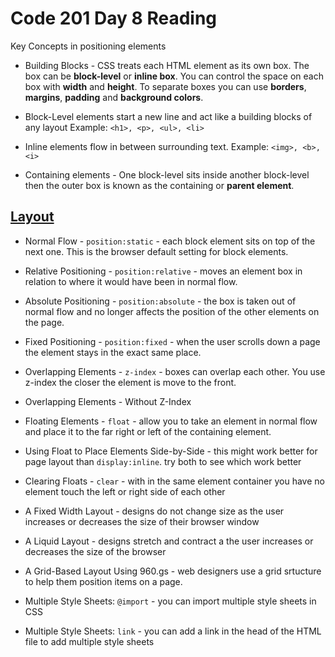 # Code 201 Day 8 Reading

Key Concepts in positioning elements

* Building Blocks - CSS treats each HTML element as its own box. The box can be **block-level** or **inline box**. You can control the space on each box with **width** and **height**. To separate boxes you can use **borders**, **margins**, **padding** and **background colors**.

- Block-Level elements start a new line and act like a building blocks of any layout Example: `<h1>, <p>, <ul>, <li>`

- Inline elements flow in between surrounding text. Example: `<img>, <b>, <i>`

* Containing elements - One block-level sits inside another block-level then the outer box is known as the containing or **parent element**.

## [Layout](http://htmlandcssbook.com/code-samples/chapter-15/)

* Normal Flow - `position:static` - each block element sits on top of the next one. This is the browser default setting for block elements.

* Relative Positioning - `position:relative` - moves an element box in relation to where it would have been in normal flow. 

* Absolute Positioning - `position:absolute` - the box is taken out of normal flow and no longer affects the position of the other elements on the page.

* Fixed Positioning - `position:fixed` - when the user scrolls down a page the element stays in the exact same place.

* Overlapping Elements - `z-index` - boxes can overlap each other. You use z-index the closer the element is move to the front.

* Overlapping Elements - Without Z-Index

* Floating Elements - `float` - allow you to take an element in normal flow and place it to the far right or left of the containing element.

* Using Float to Place Elements Side-by-Side - this might work better for page layout than `display:inline`. try both to see which work better

* Clearing Floats - `clear` - with in the same element container you have no element touch the left or right side of each other

* A Fixed Width Layout - designs do not change size as the user increases or decreases the size of their browser window

* A Liquid Layout - designs stretch and contract a the user increases or decreases the size of the browser

* A Grid-Based Layout Using 960.gs - web designers use a grid srtucture to help them position items on a page.

* Multiple Style Sheets: `@import` - you can import multiple style sheets in CSS

* Multiple Style Sheets: `link` - you can add a link in the head of the HTML file to add multiple style sheets